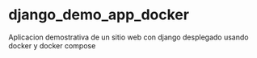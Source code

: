 # django_demo_app_docker
Aplicacion demostrativa de un sitio web con django desplegado usando docker y docker compose
